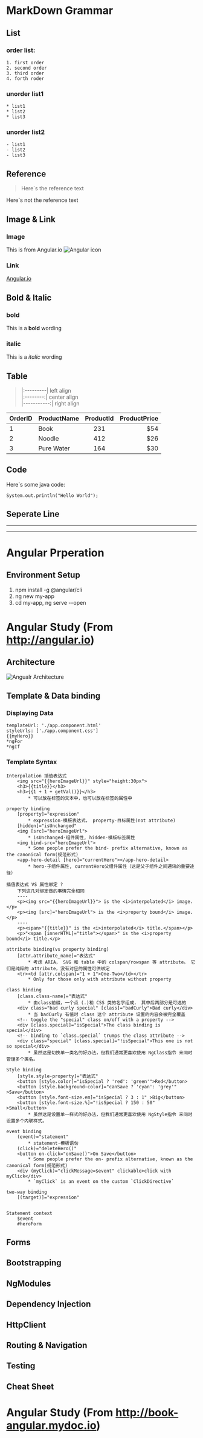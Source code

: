 # MarkDown Grammar
## List
### order list:
    1. first order
    2. second order
    3. third order
    4. forth roder
### unorder list1
    * list1
    * list2
    * list3
### unorder list2
    - list1
    - list2
    - list3

## Reference
> Here`s the reference text  

Here`s not the reference text

## Image & Link
### Image
This is from Angular.io
![Angular icon](https://angular.io/assets/images/logos/angular/logo-nav@2x.png)
### Link
[Angular.io](https://angular.io/)

## Bold & Italic
### bold
This is a **bold** wording
### italic
This is a *italic* wording

## Table
>|:---------| left align </br>
|:--------:| center align </br>
|-----------:| right align </br>

|OrderID|ProductName|ProductId|ProductPrice|
|-------|:---------|:--------:|-----------:|
|1       |Book      |231      |$54         |
|2       |Noodle    |412      |$26         |
|3       |Pure Water|164      |$30         |

## Code
Here`s some java code:

`System.out.println("Hello World");`

## Seperate Line
***
***

# Angular Prperation 
## Environment Setup
1. npm install -g @angular/cli
2. ng new my-app
3. cd my-app, ng serve --open

# Angular Study (From http://angular.io)
## Architecture
![Angualr Architecture](https://angular.io/generated/images/guide/architecture/overview2.png)

## Template & Data binding
### Displaying Data
    templateUrl: './app.component.html'
    styleUrls: ['./app.component.css']
    {{myHero}} 
    *ngFor
    *ngIf
### Template Syntax
    Interpolation 插值表达式
        <img src="{{heroImageUrl}}" style="height:30px">
        <h3>{{title}}</h3>
        <h3>{{1 + 1 + getVal()}}</h3>
            * 可以放在标签的文本中，也可以放在标签的属性中

    property binding 
        [property]="expression"
            * expression-模板表达式， property-目标属性(not attribute)
        [hidden]="isUnchanged"
        <img [src]="heroImageUrl">
            * isUnchanged-组件属性, hidden-模板标签属性
        <img bind-src="heroImageUrl">
            * Some people prefer the bind- prefix alternative, known as the canonical form(规范形式)
        <app-hero-detail [hero]="currentHero"></app-hero-detail>
            * hero-子组件属性, currentHero父组件属性（这是父子组件之间通讯的重要途径）
    
    插值表达式 VS 属性绑定 ?
        下列这几对绑定做的事情完全相同
        ----
        <p><img src="{{heroImageUrl}}"> is the <i>interpolated</i> image.</p>
        <p><img [src]="heroImageUrl"> is the <i>property bound</i> image.</p>
        ----
        <p><span>"{{title}}" is the <i>interpolated</i> title.</span></p>
        <p>"<span [innerHTML]="title"></span>" is the <i>property bound</i> title.</p>

    attribute binding(vs property binding)
        [attr.attribute_name]="表达式"
            * 考虑 ARIA， SVG 和 table 中的 colspan/rowspan 等 attribute。 它们是纯粹的 attribute，没有对应的属性可供绑定
        <tr><td [attr.colspan]="1 + 1">One-Two</td></tr>
            * Only for those only with attribute without property

    class binding
        [class.class-name]="表达式"
            * 由class前缀，一个点 (.)和 CSS 类的名字组成， 其中后两部分是可选的
        <div class="bad curly special" [class]="badCurly">Bad curly</div>
            * 当 badCurly 有值时 class 这个 attribute 设置的内容会被完全覆盖
        <!-- toggle the "special" class on/off with a property -->
        <div [class.special]="isSpecial">The class binding is special</div>
        <!-- binding to `class.special` trumps the class attribute -->
        <div class="special" [class.special]="!isSpecial">This one is not so special</div>
            * 虽然这是切换单一类名的好办法，但我们通常更喜欢使用 NgClass指令 来同时管理多个类名。
            
    Style binding
        [style.style-property]="表达式"
        <button [style.color]="isSpecial ? 'red': 'green'">Red</button>
        <button [style.background-color]="canSave ? 'cyan': 'grey'" >Save</button>
        <button [style.font-size.em]="isSpecial ? 3 : 1" >Big</button>
        <button [style.font-size.%]="!isSpecial ? 150 : 50" >Small</button>
            * 虽然这是设置单一样式的好办法，但我们通常更喜欢使用 NgStyle指令 来同时设置多个内联样式。

    event binding
        (event)="statement"
            * statement-模板语句
        (click)="deleteHero()"
        <button on-click="onSave()">On Save</button>
            * Some people prefer the on- prefix alternative, known as the canonical form(规范形式)
        <div (myClick)="clickMessage=$event" clickable>click with myClick</div>
            * `myClick` is an event on the custom `ClickDirective`

    two-way binding
        [(target)]="expression"


    Statement context
        $event
        #heroForm




## Forms
## Bootstrapping
## NgModules
## Dependency Injection
## HttpClient
## Routing & Navigation
## Testing
## Cheat Sheet


# Angular Study (From http://book-angular.mydoc.io)

